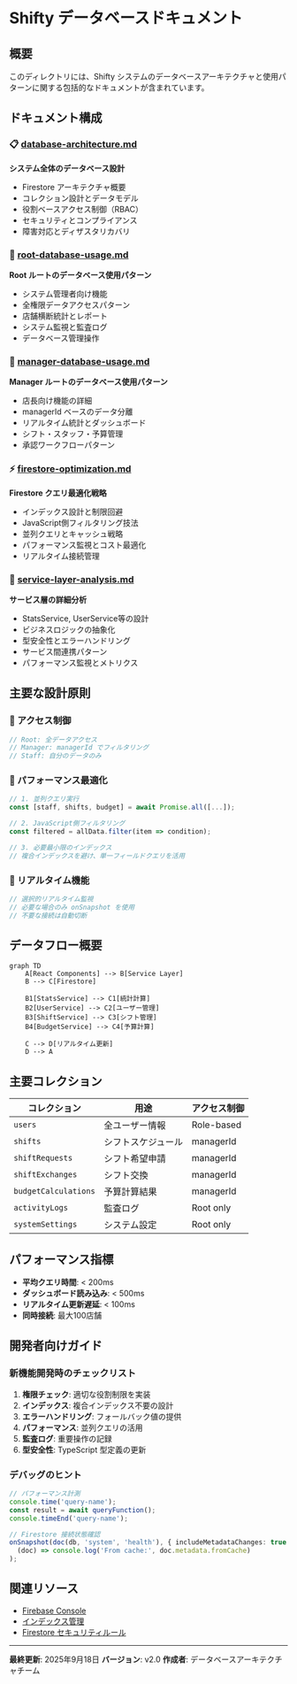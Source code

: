 # Shifty データベースドキュメント

## 概要

このディレクトリには、Shifty システムのデータベースアーキテクチャと使用パターンに関する包括的なドキュメントが含まれています。

## ドキュメント構成

### 📋 [database-architecture.md](./database-architecture.md)
**システム全体のデータベース設計**
- Firestore アーキテクチャ概要
- コレクション設計とデータモデル
- 役割ベースアクセス制御（RBAC）
- セキュリティとコンプライアンス
- 障害対応とディザスタリカバリ

### 🔧 [root-database-usage.md](./root-database-usage.md)
**Root ルートのデータベース使用パターン**
- システム管理者向け機能
- 全権限データアクセスパターン
- 店舗横断統計とレポート
- システム監視と監査ログ
- データベース管理操作

### 🏪 [manager-database-usage.md](./manager-database-usage.md)
**Manager ルートのデータベース使用パターン**
- 店長向け機能の詳細
- managerId ベースのデータ分離
- リアルタイム統計とダッシュボード
- シフト・スタッフ・予算管理
- 承認ワークフローパターン

### ⚡ [firestore-optimization.md](./firestore-optimization.md)
**Firestore クエリ最適化戦略**
- インデックス設計と制限回避
- JavaScript側フィルタリング技法
- 並列クエリとキャッシュ戦略
- パフォーマンス監視とコスト最適化
- リアルタイム接続管理

### 🔗 [service-layer-analysis.md](./service-layer-analysis.md)
**サービス層の詳細分析**
- StatsService, UserService等の設計
- ビジネスロジックの抽象化
- 型安全性とエラーハンドリング
- サービス間連携パターン
- パフォーマンス監視とメトリクス

## 主要な設計原則

### 🎯 アクセス制御
```typescript
// Root: 全データアクセス
// Manager: managerId でフィルタリング
// Staff: 自分のデータのみ
```

### 🚀 パフォーマンス最適化
```typescript
// 1. 並列クエリ実行
const [staff, shifts, budget] = await Promise.all([...]);

// 2. JavaScript側フィルタリング
const filtered = allData.filter(item => condition);

// 3. 必要最小限のインデックス
// 複合インデックスを避け、単一フィールドクエリを活用
```

### 🔄 リアルタイム機能
```typescript
// 選択的リアルタイム監視
// 必要な場合のみ onSnapshot を使用
// 不要な接続は自動切断
```

## データフロー概要

```mermaid
graph TD
    A[React Components] --> B[Service Layer]
    B --> C[Firestore]

    B1[StatsService] --> C1[統計計算]
    B2[UserService] --> C2[ユーザー管理]
    B3[ShiftService] --> C3[シフト管理]
    B4[BudgetService] --> C4[予算計算]

    C --> D[リアルタイム更新]
    D --> A
```

## 主要コレクション

| コレクション | 用途 | アクセス制御 |
|------------|------|------------|
| `users` | 全ユーザー情報 | Role-based |
| `shifts` | シフトスケジュール | managerId |
| `shiftRequests` | シフト希望申請 | managerId |
| `shiftExchanges` | シフト交換 | managerId |
| `budgetCalculations` | 予算計算結果 | managerId |
| `activityLogs` | 監査ログ | Root only |
| `systemSettings` | システム設定 | Root only |

## パフォーマンス指標

- **平均クエリ時間**: < 200ms
- **ダッシュボード読み込み**: < 500ms
- **リアルタイム更新遅延**: < 100ms
- **同時接続**: 最大100店舗

## 開発者向けガイド

### 新機能開発時のチェックリスト

1. **権限チェック**: 適切な役割制限を実装
2. **インデックス**: 複合インデックス不要の設計
3. **エラーハンドリング**: フォールバック値の提供
4. **パフォーマンス**: 並列クエリの活用
5. **監査ログ**: 重要操作の記録
6. **型安全性**: TypeScript 型定義の更新

### デバッグのヒント

```typescript
// パフォーマンス計測
console.time('query-name');
const result = await queryFunction();
console.timeEnd('query-name');

// Firestore 接続状態確認
onSnapshot(doc(db, 'system', 'health'), { includeMetadataChanges: true },
  (doc) => console.log('From cache:', doc.metadata.fromCache)
);
```

## 関連リソース

- [Firebase Console](https://console.firebase.google.com/project/shifty-dc8fb/firestore)
- [インデックス管理](https://console.firebase.google.com/project/shifty-dc8fb/firestore/indexes)
- [Firestore セキュリティルール](https://console.firebase.google.com/project/shifty-dc8fb/firestore/rules)

---

**最終更新**: 2025年9月18日
**バージョン**: v2.0
**作成者**: データベースアーキテクチャチーム